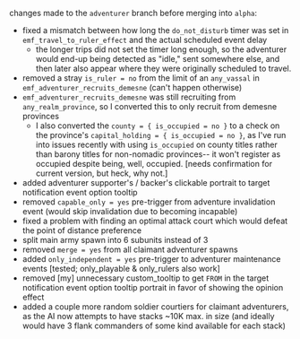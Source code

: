 changes made to the `adventurer` branch before merging into `alpha`:

- fixed a mismatch between how long the `do_not_disturb` timer was set in `emf_travel_to_ruler_effect` and the actual scheduled event delay
  - the longer trips did not set the timer long enough, so the adventurer would end-up being detected as "idle," sent somewhere else, and then later also appear where they were originally scheduled to travel.
- removed a stray `is_ruler = no` from the limit of an `any_vassal` in `emf_adventurer_recruits_demesne` (can't happen otherwise)
- `emf_adventurer_recruits_demesne` was still recruiting from `any_realm_province`, so I converted this to only recruit from demesne provinces
  - I also converted the `county = { is_occupied = no }` to a check on the province's `capital_holding = { is_occupied = no }`, as I've run into issues recently with using `is_occupied` on county titles rather than barony titles for non-nomadic provinces-- it won't register as occupied despite being, well, occupied. [needs confirmation for current version, but heck, why not.]
- added adventurer supporter's / backer's clickable portrait to target notification event option tooltip
- removed `capable_only = yes` pre-trigger from adventure invalidation event (would skip invalidation due to becoming incapable)
- fixed a problem with finding an optimal attack court which would defeat the point of distance preference
- split main army spawn into 6 subunits instead of 3
- removed `merge = yes` from all claimant adventurer spawns
- added `only_independent = yes` pre-trigger to adventurer maintenance events [tested; only_playable & only_rulers also work]
- removed [my] unnecessary custom_tooltip to get `FROM` in the target notification event option tooltip portrait in favor of showing the opinion effect
- added a couple more random soldier courtiers for claimant adventurers, as the AI now attempts to have stacks ~10K max. in size (and ideally would have 3 flank commanders of some kind available for each stack)
